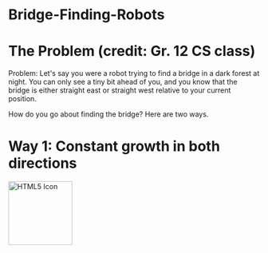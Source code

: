 # Bridge-Finding-Robots

<h1> The Problem (credit: Gr. 12 CS class)</h1>
<p>Problem: Let's say you were a robot trying to find a bridge in a dark forest at night. You can only see a tiny bit ahead of you, and you know that the bridge is either straight east or straight west relative to your current position.</p>

<p>How do you go about finding the bridge? Here are two ways.</p>

<h1> Way 1: Constant growth in both directions </h1>

<img src="html5.gif" alt="HTML5 Icon" width="128" height="128">


